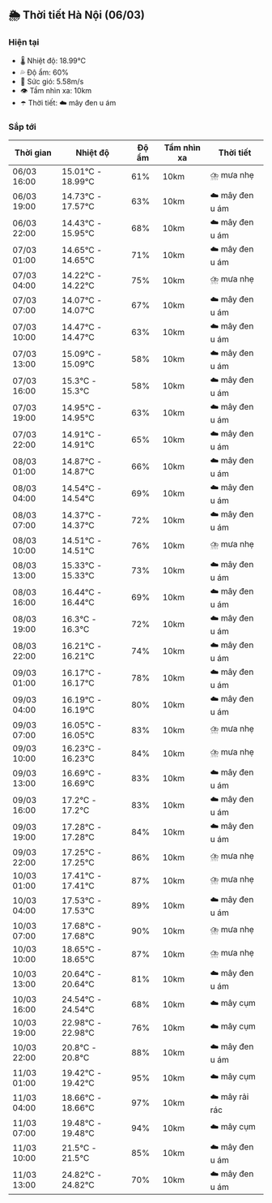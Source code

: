 ## 🌦️ Thời tiết Hà Nội (06/03)

### Hiện tại

- 🌡️ Nhiệt độ: 18.99℃
- 💦 Độ ẩm: 60%
- 💨 Sức gió: 5.58m/s
- 👁️ Tầm nhìn xa: 10km
- ☂️ Thời tiết: ☁️ mây đen u ám

### Sắp tới

| Thời gian | Nhiệt độ | Độ ẩm | Tầm nhìn xa | Thời tiết |
| --- | --- | --- | --- | --- |
| 06/03 16:00 | 15.01℃ - 18.99℃ | 61% | 10km | ⛈️ mưa nhẹ |
| 06/03 19:00 | 14.73℃ - 17.57℃ | 63% | 10km | ☁️ mây đen u ám |
| 06/03 22:00 | 14.43℃ - 15.95℃ | 68% | 10km | ☁️ mây đen u ám |
| 07/03 01:00 | 14.65℃ - 14.65℃ | 71% | 10km | ☁️ mây đen u ám |
| 07/03 04:00 | 14.22℃ - 14.22℃ | 75% | 10km | ⛈️ mưa nhẹ |
| 07/03 07:00 | 14.07℃ - 14.07℃ | 67% | 10km | ☁️ mây đen u ám |
| 07/03 10:00 | 14.47℃ - 14.47℃ | 63% | 10km | ☁️ mây đen u ám |
| 07/03 13:00 | 15.09℃ - 15.09℃ | 58% | 10km | ☁️ mây đen u ám |
| 07/03 16:00 | 15.3℃ - 15.3℃ | 58% | 10km | ☁️ mây đen u ám |
| 07/03 19:00 | 14.95℃ - 14.95℃ | 63% | 10km | ☁️ mây đen u ám |
| 07/03 22:00 | 14.91℃ - 14.91℃ | 65% | 10km | ☁️ mây đen u ám |
| 08/03 01:00 | 14.87℃ - 14.87℃ | 66% | 10km | ☁️ mây đen u ám |
| 08/03 04:00 | 14.54℃ - 14.54℃ | 69% | 10km | ☁️ mây đen u ám |
| 08/03 07:00 | 14.37℃ - 14.37℃ | 72% | 10km | ☁️ mây đen u ám |
| 08/03 10:00 | 14.51℃ - 14.51℃ | 76% | 10km | ⛈️ mưa nhẹ |
| 08/03 13:00 | 15.33℃ - 15.33℃ | 73% | 10km | ☁️ mây đen u ám |
| 08/03 16:00 | 16.44℃ - 16.44℃ | 69% | 10km | ☁️ mây đen u ám |
| 08/03 19:00 | 16.3℃ - 16.3℃ | 72% | 10km | ☁️ mây đen u ám |
| 08/03 22:00 | 16.21℃ - 16.21℃ | 74% | 10km | ☁️ mây đen u ám |
| 09/03 01:00 | 16.17℃ - 16.17℃ | 78% | 10km | ☁️ mây đen u ám |
| 09/03 04:00 | 16.19℃ - 16.19℃ | 80% | 10km | ☁️ mây đen u ám |
| 09/03 07:00 | 16.05℃ - 16.05℃ | 83% | 10km | ⛈️ mưa nhẹ |
| 09/03 10:00 | 16.23℃ - 16.23℃ | 84% | 10km | ⛈️ mưa nhẹ |
| 09/03 13:00 | 16.69℃ - 16.69℃ | 83% | 10km | ☁️ mây đen u ám |
| 09/03 16:00 | 17.2℃ - 17.2℃ | 83% | 10km | ☁️ mây đen u ám |
| 09/03 19:00 | 17.28℃ - 17.28℃ | 84% | 10km | ☁️ mây đen u ám |
| 09/03 22:00 | 17.25℃ - 17.25℃ | 86% | 10km | ⛈️ mưa nhẹ |
| 10/03 01:00 | 17.41℃ - 17.41℃ | 87% | 10km | ⛈️ mưa nhẹ |
| 10/03 04:00 | 17.53℃ - 17.53℃ | 89% | 10km | ☁️ mây đen u ám |
| 10/03 07:00 | 17.68℃ - 17.68℃ | 90% | 10km | ⛈️ mưa nhẹ |
| 10/03 10:00 | 18.65℃ - 18.65℃ | 87% | 10km | ⛈️ mưa nhẹ |
| 10/03 13:00 | 20.64℃ - 20.64℃ | 81% | 10km | ☁️ mây đen u ám |
| 10/03 16:00 | 24.54℃ - 24.54℃ | 68% | 10km | ☁️ mây cụm |
| 10/03 19:00 | 22.98℃ - 22.98℃ | 76% | 10km | ☁️ mây cụm |
| 10/03 22:00 | 20.8℃ - 20.8℃ | 88% | 10km | ☁️ mây đen u ám |
| 11/03 01:00 | 19.42℃ - 19.42℃ | 95% | 10km | ☁️ mây cụm |
| 11/03 04:00 | 18.66℃ - 18.66℃ | 97% | 10km | ☁️ mây rải rác |
| 11/03 07:00 | 19.48℃ - 19.48℃ | 94% | 10km | ☁️ mây cụm |
| 11/03 10:00 | 21.5℃ - 21.5℃ | 85% | 10km | ☁️ mây đen u ám |
| 11/03 13:00 | 24.82℃ - 24.82℃ | 70% | 10km | ☁️ mây đen u ám |
